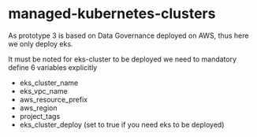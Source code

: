 # managed-kubernetes-clusters
As prototype 3 is based on Data Governance deployed on AWS, thus here we only deploy eks.

It must be noted for eks-cluster to be deployed we need to mandatory define 6 variables explicitly 
- eks_cluster_name
- eks_vpc_name
- aws_resource_prefix
- aws_region
- project_tags
- eks_cluster_deploy (set to true if you need eks to be deployed)

